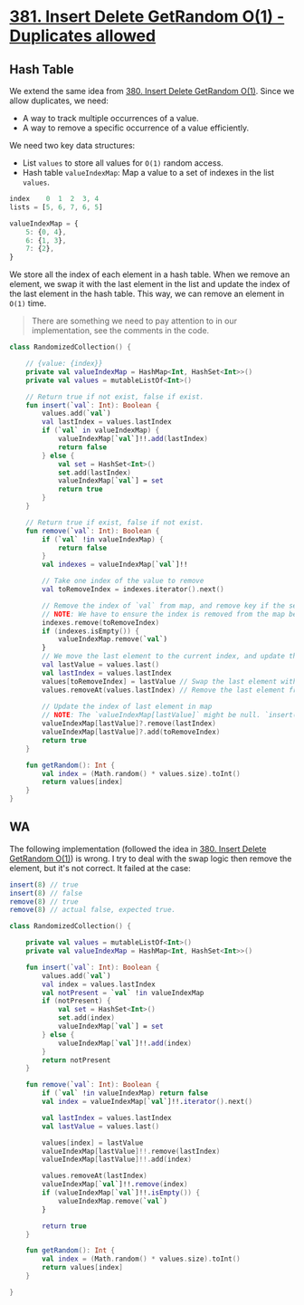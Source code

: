 # [381. Insert Delete GetRandom O(1) - Duplicates allowed](https://leetcode.com/problems/insert-delete-getrandom-o1-duplicates-allowed/description/)

## Hash Table
We extend the same idea from [380. Insert Delete GetRandom O(1)](../leetcode/380.insert-delete-getrandom-o1.md). Since we allow duplicates, we need:
* A way to track multiple occurrences of a value.
* A way to remove a specific occurrence of a value efficiently.

We need two key data structures:
* List `values` to store all values for `O(1)` random access.
* Hash table `valueIndexMap`: Map a value to a set of indexes in the list `values`.

```js
index    0  1  2  3, 4
lists = [5, 6, 7, 6, 5]

valueIndexMap = {
    5: {0, 4},
    6: {1, 3},
    7: {2},
}
```

We store all the index of each element in a hash table. When we remove an element, we swap it with the last element in the list and update the index of the last element in the hash table. This way, we can remove an element in `O(1)` time.

> There are something we need to pay attention to in our implementation, see the comments in the code.

```kotlin
class RandomizedCollection() {

    // {value: {index}}
    private val valueIndexMap = HashMap<Int, HashSet<Int>>()
    private val values = mutableListOf<Int>()

    // Return true if not exist, false if exist.
    fun insert(`val`: Int): Boolean {
        values.add(`val`)
        val lastIndex = values.lastIndex
        if (`val` in valueIndexMap) {
            valueIndexMap[`val`]!!.add(lastIndex)
            return false
        } else {
            val set = HashSet<Int>()
            set.add(lastIndex)
            valueIndexMap[`val`] = set
            return true
        }
    }

    // Return true if exist, false if not exist.
    fun remove(`val`: Int): Boolean {
        if (`val` !in valueIndexMap) {
            return false
        }
        val indexes = valueIndexMap[`val`]!!

        // Take one index of the value to remove
        val toRemoveIndex = indexes.iterator().next()

        // Remove the index of `val` from map, and remove key if the set becomes empty
        // NOTE: We have to ensure the index is removed from the map before we update the index of last element in map.
        indexes.remove(toRemoveIndex)
        if (indexes.isEmpty()) {
            valueIndexMap.remove(`val`) 
        }
        // We move the last element to the current index, and update the index of last element in map
        val lastValue = values.last()
        val lastIndex = values.lastIndex
        values[toRemoveIndex] = lastValue // Swap the last element with the element to remove
        values.removeAt(values.lastIndex) // Remove the last element from list
        
        // Update the index of last element in map
        // NOTE: The `valueIndexMap[lastValue]` might be null. `insert(1), remove(1)` will remove the key from map.
        valueIndexMap[lastValue]?.remove(lastIndex)
        valueIndexMap[lastValue]?.add(toRemoveIndex)
        return true
    }

    fun getRandom(): Int {
        val index = (Math.random() * values.size).toInt()
        return values[index]
    }
}
```

## WA
The following implementation (followed the idea in [380. Insert Delete GetRandom O(1)](../leetcode/380.insert-delete-getrandom-o1.md)) is wrong. I try to deal with the swap logic then remove the element, but it's not correct. It failed at the case:
```js
insert(8) // true
insert(8) // false
remove(8) // true
remove(8) // actual false, expected true.
```
```kotlin
class RandomizedCollection() {

    private val values = mutableListOf<Int>()
    private val valueIndexMap = HashMap<Int, HashSet<Int>>()

    fun insert(`val`: Int): Boolean {
        values.add(`val`)
        val index = values.lastIndex
        val notPresent = `val` !in valueIndexMap
        if (notPresent) {
            val set = HashSet<Int>()
            set.add(index)
            valueIndexMap[`val`] = set
        } else {
            valueIndexMap[`val`]!!.add(index)
        }
        return notPresent
    }

    fun remove(`val`: Int): Boolean {
        if (`val` !in valueIndexMap) return false
        val index = valueIndexMap[`val`]!!.iterator().next()

        val lastIndex = values.lastIndex
        val lastValue = values.last()

        values[index] = lastValue
        valueIndexMap[lastValue]!!.remove(lastIndex)
        valueIndexMap[lastValue]!!.add(index)

        values.removeAt(lastIndex)
        valueIndexMap[`val`]!!.remove(index)
        if (valueIndexMap[`val`]!!.isEmpty()) {
            valueIndexMap.remove(`val`)
        }

        return true
    }

    fun getRandom(): Int {
        val index = (Math.random() * values.size).toInt()
        return values[index]
    }

}
```
